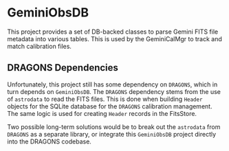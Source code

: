 # GeminiObsDB

This project provides a set of DB-backed classes to parse Gemini FITS
file metadata into various tables.  This is used by the GeminiCalMgr
to track and match calibration files.

## DRAGONS Dependencies

Unfortunately, this project still has some dependency on `DRAGONS`, which in turn 
depends on `GeminiObsDB`.  The `DRAGONS` dependency stems from the use of 
`astrodata` to read the FITS files.  This is done when building `Header` objects
for the SQLite database for the `DRAGONS` calibration management.  The same logic
is used for creating `Header` records in the FitsStore.

Two possible long-term solutions would be to break out the `astrodata` from
`DRAGONS` as a separate library, or integrate this `GeminiObsDB` project directly
into the DRAGONS codebase.
